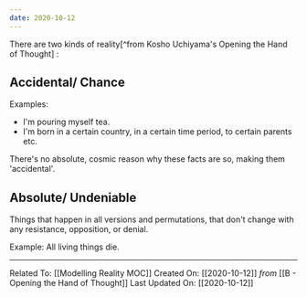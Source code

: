 ```yaml
---
date: 2020-10-12
---
```


There are two kinds of reality[^from Kosho Uchiyama's Opening the Hand of Thought] :

## Accidental/ Chance
Examples: 
- I'm pouring myself tea. 
- I'm born in a certain country, in a certain time period, to certain parents etc.

There's no absolute, cosmic reason why these facts are so, making them 'accidental'.


## Absolute/ Undeniable 
Things that happen in all versions and permutations, that don't change with any resistance, opposition, or denial.

Example:
All living things die.

---

Related To: [[Modelling Reality MOC]]
Created On: [[2020-10-12]] *from* [[B - Opening the Hand of Thought]]
Last Updated On: [[2020-10-12]]